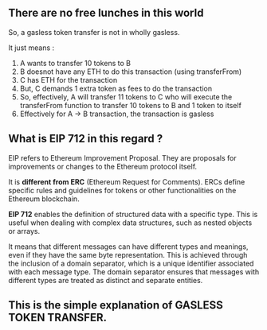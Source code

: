 ## There are no free lunches in this world 

So, a gasless token transfer is not in wholly gasless. 

It just means :

1. A wants to transfer 10 tokens to B 
2. B doesnot have any ETH to do this transaction (using transferFrom)
3. C has ETH for the transaction 
4. But, C demands 1 extra token as fees to do the transaction 
5. So, effectively, A will transfer 11 tokens to C who will execute the transferFrom function to transfer 10 tokens to B and 1 token to itself 
6. Effectively for A -> B transaction, the transaction is gasless


## What is EIP 712 in this regard ?

EIP refers to Ethereum Improvement Proposal. They are proposals for improvements or changes to the Ethereum protocol itself. 

It is **different from ERC** (Ethereum Request for Comments). ERCs define specific rules and guidelines for tokens or other functionalities on the Ethereum blockchain.

**EIP 712** enables the definition of structured data with a specific type. This is useful when dealing with complex data structures, such as nested objects or arrays.

It means that different messages can have different types and meanings, even if they have the same byte representation. This is achieved through the inclusion of a domain separator, which is a unique identifier associated with each message type. The domain separator ensures that messages with different types are treated as distinct and separate entities.



## This is the simple explanation of GASLESS TOKEN TRANSFER. 